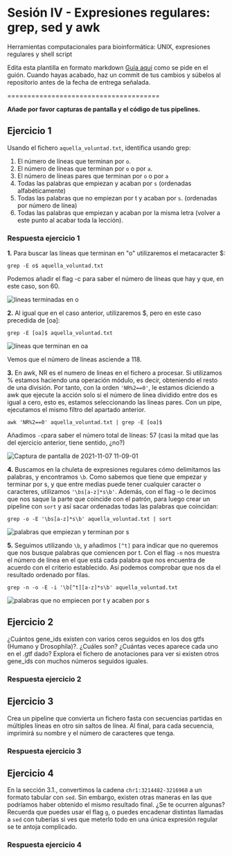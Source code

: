 # Sesión IV - Expresiones regulares: grep, sed y awk

Herramientas computacionales para bioinformática: UNIX, expresiones regulares y shell script

Edita esta plantilla en formato markdown [Guía aquí](https://guides.github.com/features/mastering-markdown/) como se pide en el guión. 
Cuando hayas acabado, haz un commit de tus cambios y súbelos al repositorio antes de la fecha de entrega señalada. 

======================================

**Añade por favor capturas de pantalla y el código de tus pipelines.**


## Ejercicio 1
Usando el fichero `aquella_voluntad.txt`, identifica usando grep:

1. El número de líneas que terminan por `o`. 
2. El número de líneas que terminan por `o` o por `a`. 
3. El número de líneas pares que terminan por `o` o por `a`
4. Todas las palabras que empiezan y acaban por `s` (ordenadas alfabéticamente)
5. Todas las palabras que no empiezan por t y acaban por `s`. (ordenadas por número de línea)
6. Todas las palabras que empiezan y acaban por la misma letra (volver a este punto al acabar toda la lección). 

### Respuesta ejercicio 1
**1.** 
Para buscar las líneas que terminan en "o" utilizaremos el metacaracter $:

`grep -E o$ aquella_voluntad.txt`

Podemos añadir el flag -c para saber el número de líneas que hay y que, en este caso, son 60.

![lineas terminadas en o](https://user-images.githubusercontent.com/92091175/140639718-01cd4c1c-2ad3-4b7f-9757-53f563722d0d.png)

**2.** Al igual que en el caso anterior, utilizaremos $, pero en este caso precedida de [oa]:

`grep -E [oa]$ aquella_voluntad.txt`

![líneas que terminan en oa](https://user-images.githubusercontent.com/92091175/140639876-d6a7e363-89ae-473f-af53-98c49f5e2f6c.png)

Vemos que el número de líneas asciende a 118.

**3.** 
En awk, NR es el numero de lineas en el fichero a procesar. Si utilizamos % estamos haciendo una operación módulo, es decir, obteniendo el resto de una división. Por tanto, con la orden `'NR%2==0'`, le estamos diciendo a awk que ejecute la acción solo si el número de línea dividido entre dos es igual a cero, esto es, estamos seleccionando las líneas pares. Con un pipe, ejecutamos el mismo filtro del apartado anterior.

`awk 'NR%2==0' aquella_voluntad.txt | grep -E [oa]$`

Añadimos `-c`para saber el número total de líneas: 57 (casi la mitad que las del ejercicio anterior, tiene sentido, ¿no?)

![Captura de pantalla de 2021-11-07 11-09-01](https://user-images.githubusercontent.com/92091175/140640745-fba9010f-2ccb-4086-b2ca-22bc9ea5a9c8.png)

**4.** Buscamos en la chuleta de expresiones regulares cómo delimitamos las palabras, y encontramos `\b`. Como sabemos que tiene que empezar y terminar por s, y que entre medias puede tener cualquier caracter o caracteres, utilizamos `'\bs[a-z]*s\b'`. Además, con el flag -o le decimos que nos saque la parte que coincide con el patrón, para luego crear un pipeline con `sort` y así sacar ordenadas todas las palabras que coincidan:

`grep -o -E '\bs[a-z]*s\b' aquella_voluntad.txt | sort`

![palabras que empiezan y terminan por s](https://user-images.githubusercontent.com/92091175/140641738-bb1cb224-775a-4f93-9988-3cf763f99217.png)

**5.** Seguimos utilizando `\b`, y añadimos `[^t]` para indicar que no queremos que nos busque palabras que comiencen por t. Con el flag `-n` nos muestra el número de línea en el que está cada palabra que nos encuentra de acuerdo con el criterio establecido. Así podemos comprobar que nos da el resultado ordenado por filas.

`grep -n -o -E -i '\b[^t][a-z]*s\b' aquella_voluntad.txt`

![palabras que no empiecen por t y acaben por s](https://user-images.githubusercontent.com/92091175/140642850-a79b4040-27a2-4bf2-82d3-cab38ac466df.png)


## Ejercicio 2
¿Cuántos gene_ids existen con varios ceros seguidos en los dos gtfs (Humano y Drosophila)?. ¿Cuáles son? ¿Cuántas veces aparece cada uno en el .gtf dado?
Explora el fichero de anotaciones para ver si existen otros gene_ids con muchos números seguidos iguales.

### Respuesta ejercicio 2


## Ejercicio 3

Crea un pipeline que convierta un fichero fasta con secuencias partidas en múltiples líneas en otro sin saltos de línea. 
Al final, para cada secuencia, imprimirá su nombre y el número de caracteres que tenga. 

### Respuesta ejercicio 3


## Ejercicio 4
En la sección 3.1., convertimos la cadena `chr1:3214482-3216968` a un formato tabular con `sed`. Sin embargo, existen otras maneras en las que podríamos haber obtenido el mismo resultado final. ¿Se te ocurren algunas? Recuerda que puedes usar el flag `g`, o puedes encadenar distintas llamadas a `sed` con tuberías si ves que meterlo todo en una única expresión regular se te antoja complicado. 

### Respuesta ejercicio 4

